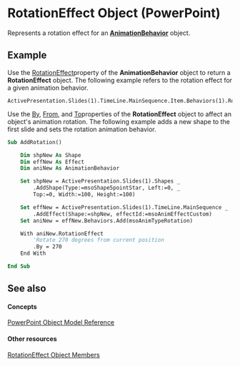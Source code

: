 
# RotationEffect Object (PowerPoint)

Represents a rotation effect for an  **[AnimationBehavior](70eeb4aa-b9ba-ff7d-93ee-425cf191a6cb.md)** object.


## Example

Use the [RotationEffect](46983cf0-0977-41ec-6264-958216ee44dc.md)property of the  **AnimationBehavior** object to return a **RotationEffect** object. The following example refers to the rotation effect for a given animation behavior.


```
ActivePresentation.Slides(1).TimeLine.MainSequence.Item.Behaviors(1).RotationEffect
```

Use the [By](508d7a3e-ac92-af60-9f68-d394e78db363.md), [From](9d5167f1-af74-3cfb-62b6-73afeadd10f8.md), and [To](9630d2d6-818c-d86b-dbd7-54b3b2b13ad2.md)properties of the  **RotationEffect** object to affect an object's animation rotation. The following example adds a new shape to the first slide and sets the rotation animation behavior.




```vb
Sub AddRotation()

    Dim shpNew As Shape
    Dim effNew As Effect
    Dim aniNew As AnimationBehavior

    Set shpNew = ActivePresentation.Slides(1).Shapes _
        .AddShape(Type:=msoShape5pointStar, Left:=0, _
        Top:=0, Width:=100, Height:=100)

    Set effNew = ActivePresentation.Slides(1).TimeLine.MainSequence _
        .AddEffect(Shape:=shpNew, effectId:=msoAnimEffectCustom)
    Set aniNew = effNew.Behaviors.Add(msoAnimTypeRotation)

    With aniNew.RotationEffect
        'Rotate 270 degrees from current position
        .By = 270
    End With

End Sub
```


## See also


#### Concepts


[PowerPoint Object Model Reference](00acd64a-5896-0459-39af-98df2849849e.md)
#### Other resources


[RotationEffect Object Members](eabc8e57-e55c-db57-8a2d-398f1f111f01.md)
